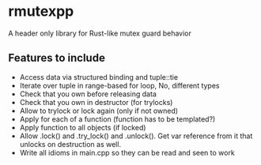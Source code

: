 # rmutexpp
A header only library for Rust-like mutex guard behavior



## Features to include 
- Access data via structured binding and tuple::tie
- Iterate over tuple in range-based for loop, No, different types
- Check that you own before releasing data
- Check that you own in destructor (for trylocks)
- Allow to trylock or lock again (only if not owned)
- Apply for each of a function (function has to be templated?)
- Apply function to all objects (if locked)
- Allow .lock() and .try_lock() and .unlock(). Get var reference from it that unlocks on destruction as well.
- Write all idioms in main.cpp so they can be read and seen to work